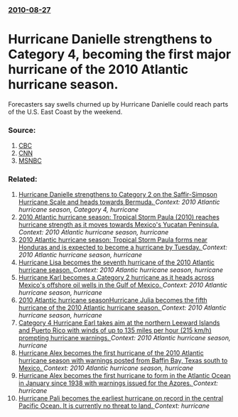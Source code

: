 ### [2010-08-27](/news/2010/08/27/index.md)

# Hurricane Danielle strengthens to Category 4, becoming the first major hurricane of the 2010 Atlantic hurricane season. 

Forecasters say swells churned up by Hurricane Danielle could reach parts of the U.S. East Coast by the weekend.


### Source:

1. [CBC](http://www.cbc.ca/world/story/2010/08/27/hurricane-danielle-tropical.html)
2. [CNN](http://www.cnn.com/2010/US/08/27/hurricanes/index.html?eref=rss_topstories)
3. [MSNBC](http://www.msnbc.msn.com/id/38849585)

### Related:

1. [Hurricane Danielle strengthens to Category 2 on the Saffir-Simpson Hurricane Scale and heads towards Bermuda. ](/news/2010/08/25/hurricane-danielle-strengthens-to-category-2-on-the-saffirasimpson-hurricane-scale-and-heads-towards-bermuda.md) _Context: 2010 Atlantic hurricane season, Category 4, hurricane_
2. [2010 Atlantic hurricane season: Tropical Storm Paula (2010) reaches hurricane strength as it moves towards Mexico's Yucatan Peninsula. ](/news/2010/10/12/2010-atlantic-hurricane-season-tropical-storm-paula-2010-reaches-hurricane-strength-as-it-moves-towards-mexico-s-yucata-n-peninsula.md) _Context: 2010 Atlantic hurricane season, hurricane_
3. [2010 Atlantic hurricane season: Tropical Storm Paula forms near Honduras and is expected to become a hurricane by Tuesday. ](/news/2010/10/11/2010-atlantic-hurricane-season-tropical-storm-paula-forms-near-honduras-and-is-expected-to-become-a-hurricane-by-tuesday.md) _Context: 2010 Atlantic hurricane season, hurricane_
4. [Hurricane Lisa becomes the seventh hurricane of the 2010 Atlantic hurricane season. ](/news/2010/09/24/hurricane-lisa-becomes-the-seventh-hurricane-of-the-2010-atlantic-hurricane-season.md) _Context: 2010 Atlantic hurricane season, hurricane_
5. [Hurricane Karl becomes a Category 2 hurricane as it heads across Mexico's offshore oil wells in the Gulf of Mexico. ](/news/2010/09/16/hurricane-karl-becomes-a-category-2-hurricane-as-it-heads-across-mexico-s-offshore-oil-wells-in-the-gulf-of-mexico.md) _Context: 2010 Atlantic hurricane season, hurricane_
6. [2010 Atlantic hurricane seasonHurricane Julia becomes the fifth hurricane of the 2010 Atlantic hurricane season. ](/news/2010/09/14/2010-atlantic-hurricane-seasonphurricane-julia-becomes-the-fifth-hurricane-of-the-2010-atlantic-hurricane-season.md) _Context: 2010 Atlantic hurricane season, hurricane_
7. [Category 4 Hurricane Earl takes aim at the northern Leeward Islands and Puerto Rico with winds of up to 135 miles per hour (215 km/h) prompting hurricane warnings. ](/news/2010/08/30/category-4-hurricane-earl-takes-aim-at-the-northern-leeward-islands-and-puerto-rico-with-winds-of-up-to-135-miles-per-hour-215-km-h-prompt.md) _Context: 2010 Atlantic hurricane season, hurricane_
8. [Hurricane Alex becomes the first hurricane of the 2010 Atlantic hurricane season with warnings posted from Baffin Bay, Texas south to Mexico. ](/news/2010/06/29/hurricane-alex-becomes-the-first-hurricane-of-the-2010-atlantic-hurricane-season-with-warnings-posted-from-baffin-bay-texas-south-to-mexico.md) _Context: 2010 Atlantic hurricane season, hurricane_
9. [Hurricane Alex becomes the first hurricane to form in the Atlantic Ocean in January since 1938 with warnings issued for the Azores. ](/news/2016/01/14/hurricane-alex-becomes-the-first-hurricane-to-form-in-the-atlantic-ocean-in-january-since-1938-with-warnings-issued-for-the-azores.md) _Context: hurricane_
10. [Hurricane Pali becomes the earliest hurricane on record in the central Pacific Ocean. It is currently no threat to land. ](/news/2016/01/12/hurricane-pali-becomes-the-earliest-hurricane-on-record-in-the-central-pacific-ocean-it-is-currently-no-threat-to-land.md) _Context: hurricane_
